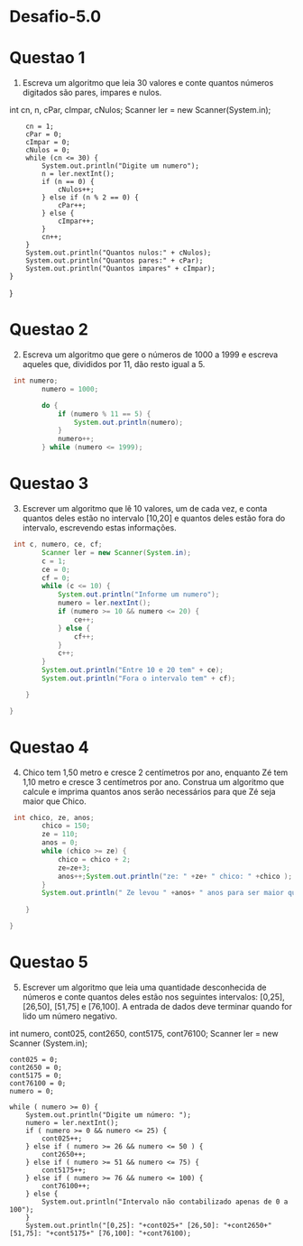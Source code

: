 # Desafio-5.0

# Questao 1
1. Escreva um algoritmo que leia 30 valores e conte quantos números digitados
são pares, impares e nulos.

 int cn, n, cPar, cImpar, cNulos;
        Scanner ler = new Scanner(System.in);

        cn = 1;
        cPar = 0;
        cImpar = 0;
        cNulos = 0;
        while (cn <= 30) {
            System.out.println("Digite um numero");
            n = ler.nextInt();
            if (n == 0) {
                cNulos++;
            } else if (n % 2 == 0) {
                cPar++;
            } else {
                cImpar++;
            }
            cn++;
        }
        System.out.println("Quantos nulos:" + cNulos);
        System.out.println("Quantos pares:" + cPar);
        System.out.println("Quantos impares" + cImpar);
    }

}

# Questao 2
2. Escreva um algoritmo que gere o números de 1000 a 1999 e escreva aqueles
que, divididos por 11, dão resto igual a 5.
```java
 int numero;
        numero = 1000;

        do {
            if (numero % 11 == 5) {
                System.out.println(numero);
            }
            numero++;
        } while (numero <= 1999);
```
# Questao 3
3. Escrever um algoritmo que lê 10 valores, um de cada vez, e conta quantos deles
estão no intervalo [10,20] e quantos deles estão fora do intervalo, escrevendo
estas informações.
```java
 int c, numero, ce, cf;
        Scanner ler = new Scanner(System.in);
        c = 1;
        ce = 0;
        cf = 0;
        while (c <= 10) {
            System.out.println("Informe um numero");
            numero = ler.nextInt();
            if (numero >= 10 && numero <= 20) {
                ce++;
            } else {
                cf++;
            }
            c++;
        }
        System.out.println("Entre 10 e 20 tem" + ce);
        System.out.println("Fora o intervalo tem" + cf);

    }

}
```
 # Questao 4
4. Chico tem 1,50 metro e cresce 2 centímetros por ano, enquanto Zé tem 1,10
metro e cresce 3 centímetros por ano. Construa um algoritmo que calcule e
imprima quantos anos serão necessários para que Zé seja maior que Chico.
```java
 int chico, ze, anos;
        chico = 150;
        ze = 110;
        anos = 0;
        while (chico >= ze) {
            chico = chico + 2;
            ze=ze+3;
            anos++;System.out.println("ze: " +ze+ " chico: " +chico );
        } 
        System.out.println(" Ze levou " +anos+ " anos para ser maior que chico ");
        
    }

}
```
# Questao 5

5. Escrever um algoritmo que leia uma quantidade desconhecida de números e
conte quantos deles estão nos seguintes intervalos: [0,25], [26,50], [51,75] e
[76,100]. A entrada de dados deve terminar quando for lido um número
negativo.

int numero, cont025, cont2650, cont5175, cont76100;
    Scanner ler = new Scanner (System.in);
    
    cont025 = 0;
    cont2650 = 0;
    cont5175 = 0;
    cont76100 = 0;
    numero = 0;
    
    while ( numero >= 0) {
        System.out.println("Digite um número: ");
        numero = ler.nextInt();
        if ( numero >= 0 && numero <= 25) {
            cont025++;
        } else if ( numero >= 26 && numero <= 50 ) {
            cont2650++;
        } else if ( numero >= 51 && numero <= 75) {
            cont5175++;
        } else if ( numero >= 76 && numero <= 100) {
            cont76100++;
        } else {
            System.out.println("Intervalo não contabilizado apenas de 0 a 100");
        }
        System.out.println("[0,25]: "+cont025+" [26,50]: "+cont2650+" [51,75]: "+cont5175+" [76,100]: "+cont76100);
